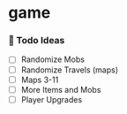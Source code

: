 # game

### 📄 Todo Ideas

- [ ] Randomize Mobs
- [ ] Randomize Travels (maps)
- [ ] Maps 3-11
- [ ] More Items and Mobs
- [ ] Player Upgrades
